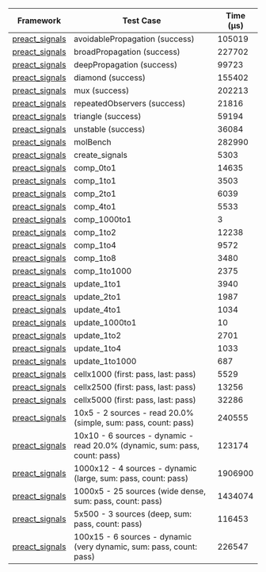 | Framework | Test Case | Time (μs) |
| --- | --- | --- |
| [preact_signals](https://pub.dev/packages/preact_signals) | avoidablePropagation (success) | 105019 |
| [preact_signals](https://pub.dev/packages/preact_signals) | broadPropagation (success) | 227702 |
| [preact_signals](https://pub.dev/packages/preact_signals) | deepPropagation (success) | 99723 |
| [preact_signals](https://pub.dev/packages/preact_signals) | diamond (success) | 155402 |
| [preact_signals](https://pub.dev/packages/preact_signals) | mux (success) | 202213 |
| [preact_signals](https://pub.dev/packages/preact_signals) | repeatedObservers (success) | 21816 |
| [preact_signals](https://pub.dev/packages/preact_signals) | triangle (success) | 59194 |
| [preact_signals](https://pub.dev/packages/preact_signals) | unstable (success) | 36084 |
| [preact_signals](https://pub.dev/packages/preact_signals) | molBench | 282990 |
| [preact_signals](https://pub.dev/packages/preact_signals) | create_signals | 5303 |
| [preact_signals](https://pub.dev/packages/preact_signals) | comp_0to1 | 14635 |
| [preact_signals](https://pub.dev/packages/preact_signals) | comp_1to1 | 3503 |
| [preact_signals](https://pub.dev/packages/preact_signals) | comp_2to1 | 6039 |
| [preact_signals](https://pub.dev/packages/preact_signals) | comp_4to1 | 5533 |
| [preact_signals](https://pub.dev/packages/preact_signals) | comp_1000to1 | 3 |
| [preact_signals](https://pub.dev/packages/preact_signals) | comp_1to2 | 12238 |
| [preact_signals](https://pub.dev/packages/preact_signals) | comp_1to4 | 9572 |
| [preact_signals](https://pub.dev/packages/preact_signals) | comp_1to8 | 3480 |
| [preact_signals](https://pub.dev/packages/preact_signals) | comp_1to1000 | 2375 |
| [preact_signals](https://pub.dev/packages/preact_signals) | update_1to1 | 3940 |
| [preact_signals](https://pub.dev/packages/preact_signals) | update_2to1 | 1987 |
| [preact_signals](https://pub.dev/packages/preact_signals) | update_4to1 | 1034 |
| [preact_signals](https://pub.dev/packages/preact_signals) | update_1000to1 | 10 |
| [preact_signals](https://pub.dev/packages/preact_signals) | update_1to2 | 2701 |
| [preact_signals](https://pub.dev/packages/preact_signals) | update_1to4 | 1033 |
| [preact_signals](https://pub.dev/packages/preact_signals) | update_1to1000 | 687 |
| [preact_signals](https://pub.dev/packages/preact_signals) | cellx1000 (first: pass, last: pass) | 5529 |
| [preact_signals](https://pub.dev/packages/preact_signals) | cellx2500 (first: pass, last: pass) | 13256 |
| [preact_signals](https://pub.dev/packages/preact_signals) | cellx5000 (first: pass, last: pass) | 32286 |
| [preact_signals](https://pub.dev/packages/preact_signals) | 10x5 - 2 sources - read 20.0% (simple, sum: pass, count: pass) | 240555 |
| [preact_signals](https://pub.dev/packages/preact_signals) | 10x10 - 6 sources - dynamic - read 20.0% (dynamic, sum: pass, count: pass) | 123174 |
| [preact_signals](https://pub.dev/packages/preact_signals) | 1000x12 - 4 sources - dynamic (large, sum: pass, count: pass) | 1906900 |
| [preact_signals](https://pub.dev/packages/preact_signals) | 1000x5 - 25 sources (wide dense, sum: pass, count: pass) | 1434074 |
| [preact_signals](https://pub.dev/packages/preact_signals) | 5x500 - 3 sources (deep, sum: pass, count: pass) | 116453 |
| [preact_signals](https://pub.dev/packages/preact_signals) | 100x15 - 6 sources - dynamic (very dynamic, sum: pass, count: pass) | 226547 |

